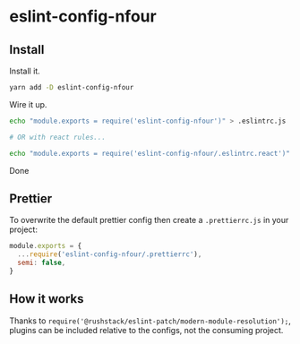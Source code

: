 # eslint-config-nfour

## Install

Install it.

```bash
yarn add -D eslint-config-nfour
```

Wire it up.

```bash
echo "module.exports = require('eslint-config-nfour')" > .eslintrc.js

# OR with react rules...

echo "module.exports = require('eslint-config-nfour/.eslintrc.react')" > .eslintrc.js
```

Done 

## Prettier

To overwrite the default prettier config
then create a `.prettierrc.js` in your project:

```js
module.exports = {
  ...require('eslint-config-nfour/.prettierrc'),
  semi: false,
}
```

## How it works
Thanks to `require('@rushstack/eslint-patch/modern-module-resolution');`, plugins can be included relative to the configs, not the consuming project.